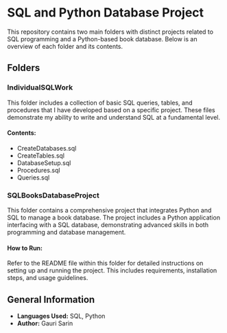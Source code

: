 # SQL and Python Database Project

This repository contains two main folders with distinct projects related to SQL programming and a Python-based book database. Below is an overview of each folder and its contents.

## Folders

### IndividualSQLWork

This folder includes a collection of basic SQL queries, tables, and procedures that I have developed based on a specific project. 
These files demonstrate my ability to write and understand SQL at a fundamental level.

#### Contents:

- CreateDatabases.sql
- CreateTables.sql
- DatabaseSetup.sql
- Procedures.sql
- Queries.sql

### SQLBooksDatabaseProject

This folder contains a comprehensive project that integrates Python and SQL to manage a book database. The project includes a Python application interfacing with a SQL database, demonstrating advanced skills in both programming and database management.

#### How to Run:

Refer to the README file within this folder for detailed instructions on setting up and running the project. This includes requirements, installation steps, and usage guidelines.

## General Information

- **Languages Used:** SQL, Python
- **Author:** Gauri Sarin

